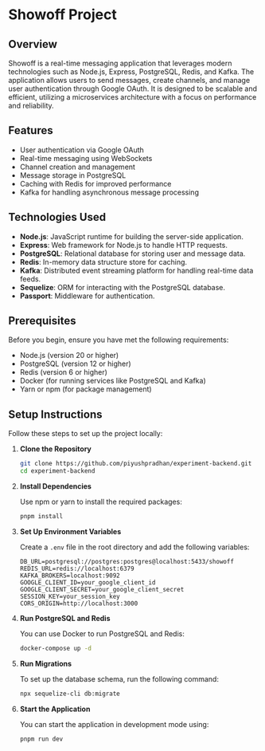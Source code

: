 # Showoff Project

## Overview

Showoff is a real-time messaging application that leverages modern technologies such as Node.js, Express, PostgreSQL, Redis, and Kafka. The application allows users to send messages, create channels, and manage user authentication through Google OAuth. It is designed to be scalable and efficient, utilizing a microservices architecture with a focus on performance and reliability.

## Features

- User authentication via Google OAuth
- Real-time messaging using WebSockets
- Channel creation and management
- Message storage in PostgreSQL
- Caching with Redis for improved performance
- Kafka for handling asynchronous message processing

## Technologies Used

- **Node.js**: JavaScript runtime for building the server-side application.
- **Express**: Web framework for Node.js to handle HTTP requests.
- **PostgreSQL**: Relational database for storing user and message data.
- **Redis**: In-memory data structure store for caching.
- **Kafka**: Distributed event streaming platform for handling real-time data feeds.
- **Sequelize**: ORM for interacting with the PostgreSQL database.
- **Passport**: Middleware for authentication.

## Prerequisites

Before you begin, ensure you have met the following requirements:

- Node.js (version 20 or higher)
- PostgreSQL (version 12 or higher)
- Redis (version 6 or higher)
- Docker (for running services like PostgreSQL and Kafka)
- Yarn or npm (for package management)

## Setup Instructions

Follow these steps to set up the project locally:

1. **Clone the Repository**

   ```bash
   git clone https://github.com/piyushpradhan/experiment-backend.git
   cd experiment-backend
   ```

2. **Install Dependencies**

   Use npm or yarn to install the required packages:

   ```bash
   pnpm install

   ```

3. **Set Up Environment Variables**

   Create a `.env` file in the root directory and add the following variables:

   ```env
   DB_URL=postgresql://postgres:postgres@localhost:5433/showoff
   REDIS_URL=redis://localhost:6379
   KAFKA_BROKERS=localhost:9092
   GOOGLE_CLIENT_ID=your_google_client_id
   GOOGLE_CLIENT_SECRET=your_google_client_secret
   SESSION_KEY=your_session_key
   CORS_ORIGIN=http://localhost:3000

   ```

4. **Run PostgreSQL and Redis**

   You can use Docker to run PostgreSQL and Redis:

   ```bash
   docker-compose up -d
   ```

5. **Run Migrations**

   To set up the database schema, run the following command:

   ```bash
   npx sequelize-cli db:migrate
   ```

6. **Start the Application**

   You can start the application in development mode using:

   ```bash
   pnpm run dev
   ```
